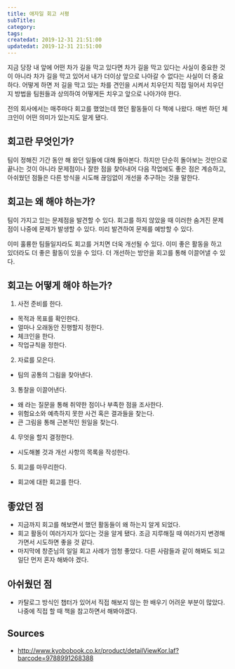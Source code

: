 ```yaml
---
title: 애자일 회고 서평
subTitle:
category:
tags:
createdat: 2019-12-31 21:51:00
updatedat: 2019-12-31 21:51:00
---
```


지금 당장 내 앞에 어떤 차가 길을 막고 있다면 차가 길을 막고 있다는 사실이 중요한 것이 아니라 차가 길을 막고 있어서 내가 더이상 앞으로 나아갈 수 없다는 사실이 더 중요하다. 어떻게 하면 저 길을 막고 있는 차를 견인을 시켜서 치우던지 직접 밀어서 치우던지 방법을 팀원들과 상의하여 어떻게든 치우고 앞으로 나아가야 한다.

전의 회사에서는 매주마다 회고를 했었는데 했던 활동들이 다 책에 나왔다. 매번 하던 체크인이 어떤 의미가 있는지도 알게 됐다.  

## 회고란 무엇인가?

팀이 정해진 기간 동안 해 왔던 일들에 대해 돌아본다. 하지만 단순히 돌아보는 것만으로 끝나는 것이 아니라 문제점이나 잘한 점을 찾아내어 다음 작업에도 좋은 점은 계승하고, 아쉬웠던 점들은 다른 방식을 시도해 끊임없이 개선을 추구하는 것을 말한다.

## 회고는 왜 해야 하는가?

팀이 가지고 있는 문제점을 발견할 수 있다. 회고를 하지 않았을 때 이러한 숨겨진 문제점이 나중에 문제가 발생할 수 있다. 미리 발견하여 문제를 예방할 수 있다.  

이미 훌륭한 팀들일지라도 회고를 거치면 더욱 개선될 수 있다. 이미 좋은 활동을 하고 있더라도 더 좋은 활동이 있을 수 있다. 더 개선하는 방안을 회고를 통해 이끌어낼 수 있다.  

## 회고는 어떻게 해야 하는가?

1. 사전 준비를 한다.
  * 목적과 목표를 확인한다.
  * 얼마나 오래동안 진행할지 정한다.
  * 체크인을 한다.
  * 작업규칙을 정한다.
2. 자료를 모은다.
  * 팀의 공통의 그림을 찾아낸다.
3. 통찰을 이끌어낸다.
  * 왜 라는 질문을 통해 취약한 점이나 부족한 점을 조사한다.
  * 위험요소와 예측하지 못한 사건 혹은 결과들을 찾는다.
  * 큰 그림을 통해 근본적인 원일을 찾는다.
4. 무엇을 할지 결정한다.
  * 시도해볼 것과 개선 사항의 목록을 작성한다.
5. 회고를 마무리한다.
  * 회고에 대한 회고를 한다.

## 좋았던 점

* 지금까지 회고를 해보면서 했던 활동들이 왜 하는지 알게 되었다.
* 회고 활동이 여러가지가 있다는 것을 알게 됐다. 조금 지루해질 때 여러가지 변경해가면서 시도하면 좋을 것 같다.
* 마지막에 창준님의 일일 회고 사례가 엄청 좋았다. 다른 사람들과 같이 해봐도 되고 일단 먼저 혼자 해봐야 겠다.

## 아쉬웠던 점

* 카탈로그 방식인 챕터가 있어서 직접 해보지 않는 한 배우기 어려운 부분이 많았다. 나중에 직접 할 때 책을 참고하면서 해봐야겠다.

## Sources

* <http://www.kyobobook.co.kr/product/detailViewKor.laf?barcode=9788991268388>
